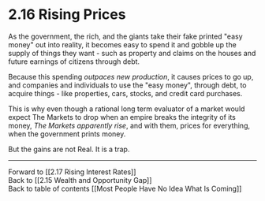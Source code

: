 # 2.16 Rising Prices

As the government, the rich, and the giants take their fake printed "easy money" out into reality, it becomes easy to spend it and gobble up the supply of things they want - such as property and claims on the houses and future earnings of citizens through debt. 

Because this spending *outpaces new production*, it causes prices to go up, and companies and individuals to use the "easy money", through debt, to acquire things - like properties, cars, stocks, and credit card purchases. 

This is why even though a rational long term evaluator of a market would expect The Markets to drop when an empire breaks the integrity of its money, *The Markets apparently rise*, and with them, prices for everything, when the government prints money. 

But the gains are not Real. It is a trap. 

___

Forward to [[2.17 Rising Interest Rates]]  
Back to [[2.15 Wealth and Opportunity Gap]]   
Back to table of contents [[Most People Have No Idea What Is Coming]]   




